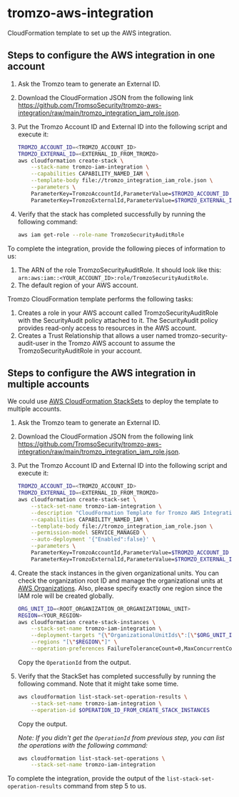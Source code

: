 # tromzo-aws-integration

CloudFormation template to set up the AWS integration.

## Steps to configure the AWS integration in one account

1. Ask the Tromzo team to generate an External ID.

2. Download the CloudFormation JSON from the following link
   https://github.com/TromsoSecurity/tromzo-aws-integration/raw/main/tromzo_integration_iam_role.json.

3. Put the Tromzo Account ID and External ID into the following script and
   execute it:

   ```sh
   TROMZO_ACCOUNT_ID=<TROMZO_ACCOUNT_ID>
   TROMZO_EXTERNAL_ID=<EXTERNAL_ID_FROM_TROMZO>
   aws cloudformation create-stack \
       --stack-name tromzo-iam-integration \
       --capabilities CAPABILITY_NAMED_IAM \
       --template-body file://tromzo_integration_iam_role.json \
       --parameters \
       ParameterKey=TromzoAccountId,ParameterValue=$TROMZO_ACCOUNT_ID \
       ParameterKey=TromzoExternalId,ParameterValue=$TROMZO_EXTERNAL_ID
   ```

4. Verify that the stack has completed successfully by running the following
   command:

   ```sh
   aws iam get-role --role-name TromzoSecurityAuditRole
   ```

To complete the integration, provide the following pieces of information to us:

1. The ARN of the role TromzoSecurityAuditRole. It should look like this:
   `arn:aws:iam::<YOUR_ACCOUNT_ID>:role/TromzoSecurityAuditRole`.
2. The default region of your AWS account.

Tromzo CloudFormation template performs the following tasks:

1. Creates a role in your AWS account called TromzoSecurityAuditRole with the
   SecurityAudit policy attached to it. The SecurityAudit policy provides
   read-only access to resources in the AWS account.
2. Creates a Trust Relationship that allows a user named
   tromzo-security-audit-user in the Tromzo AWS account to assume the
   TromzoSecurityAuditRole in your account.

## Steps to configure the AWS integration in multiple accounts

We could use [AWS CloudFormation StackSets] to deploy the template to multiple
accounts.

[AWS CloudFormation StackSets]: https://docs.aws.amazon.com/AWSCloudFormation/latest/UserGuide/what-is-cfnstacksets.html

1. Ask the Tromzo team to generate an External ID.

2. Download the CloudFormation JSON from the following link
   https://github.com/TromsoSecurity/tromzo-aws-integration/raw/main/tromzo_integration_iam_role.json.

3. Put the Tromzo Account ID and External ID into the following script and
   execute it:

   ```sh
   TROMZO_ACCOUNT_ID=<TROMZO_ACCOUNT_ID>
   TROMZO_EXTERNAL_ID=<EXTERNAL_ID_FROM_TROMZO>
   aws cloudformation create-stack-set \
       --stack-set-name tromzo-iam-integration \
       --description "CloudFormation Template for Tromzo AWS Integration" \
       --capabilities CAPABILITY_NAMED_IAM \
       --template-body file://tromzo_integration_iam_role.json \
       --permission-model SERVICE_MANAGED \
       --auto-deployment '{"Enabled":false}' \
       --parameters \
       ParameterKey=TromzoAccountId,ParameterValue=$TROMZO_ACCOUNT_ID \
       ParameterKey=TromzoExternalId,ParameterValue=$TROMZO_EXTERNAL_ID
   ```

4. Create the stack instances in the given organizational units. You can check
   the organization root ID and manage the organizational units at
   [AWS Organizations]. Also, please specify exactly one region since the IAM
   role will be created globally.

   [AWS Organizations]: https://us-east-1.console.aws.amazon.com/organizations/v2/home/accounts

   ```sh
   ORG_UNIT_ID=<ROOT_ORGANIZATION_OR_ORGANIZATIONAL_UNIT>
   REGION=<YOUR_REGION>
   aws cloudformation create-stack-instances \
       --stack-set-name tromzo-iam-integration \
       --deployment-targets "{\"OrganizationalUnitIds\":[\"$ORG_UNIT_ID\"]}" \
       --regions "[\"$REGION\"]" \
       --operation-preferences FailureToleranceCount=0,MaxConcurrentCount=1
   ```

   Copy the `OperationId` from the output.  

5. Verify that the StackSet has completed successfully by running the following
   command. Note that it might take some time.

   ```sh
   aws cloudformation list-stack-set-operation-results \
       --stack-set-name tromzo-iam-integration \
       --operation-id $OPERATION_ID_FROM_CREATE_STACK_INSTANCES
   ```

   Copy the output.

   _Note: If you didn't get the `OperationId` from previous step, you can list
   the operations with the following command:_

   ```sh
   aws cloudformation list-stack-set-operations \
       --stack-set-name tromzo-iam-integration
   ```

To complete the integration, provide the output of the 
`list-stack-set-operation-results` command from step 5 to us.
